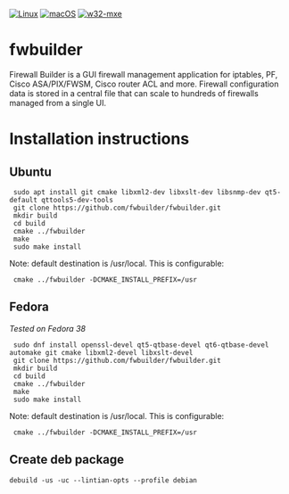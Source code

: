 [![Linux](https://github.com/fwbuilder/fwbuilder/workflows/Linux/badge.svg)](https://github.com/fwbuilder/fwbuilder/actions?query=workflow%3ALinux)
[![macOS](https://github.com/fwbuilder/fwbuilder/workflows/macOS/badge.svg)](https://github.com/fwbuilder/fwbuilder/actions?query=workflow%3AmacOS)
[![w32-mxe](https://github.com/fwbuilder/fwbuilder/workflows/w32-mxe/badge.svg)](https://github.com/fwbuilder/fwbuilder/actions?query=workflow%3Aw32-mxe)

fwbuilder
=========

Firewall Builder is a GUI firewall management application for iptables, PF, Cisco ASA/PIX/FWSM, Cisco router ACL and more. Firewall configuration data is stored in a central file that can scale to hundreds of firewalls managed from a single UI.


Installation instructions
=========================


Ubuntu
---------
```
 sudo apt install git cmake libxml2-dev libxslt-dev libsnmp-dev qt5-default qttools5-dev-tools
 git clone https://github.com/fwbuilder/fwbuilder.git
 mkdir build
 cd build
 cmake ../fwbuilder
 make
 sudo make install
```

Note: default destination is /usr/local. This is configurable:
```
 cmake ../fwbuilder -DCMAKE_INSTALL_PREFIX=/usr
```

Fedora
---------

*Tested on Fedora 38*

```
 sudo dnf install openssl-devel qt5-qtbase-devel qt6-qtbase-devel automake git cmake libxml2-devel libxslt-devel 
 git clone https://github.com/fwbuilder/fwbuilder.git
 mkdir build
 cd build
 cmake ../fwbuilder
 make
 sudo make install
```

Note: default destination is /usr/local. This is configurable:
```
 cmake ../fwbuilder -DCMAKE_INSTALL_PREFIX=/usr
```


Create deb package
---------
```
debuild -us -uc --lintian-opts --profile debian
```
